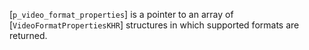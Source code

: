 [`p_video_format_properties`] is a pointer to an array of
[`VideoFormatPropertiesKHR`] structures in which supported formats
are returned.